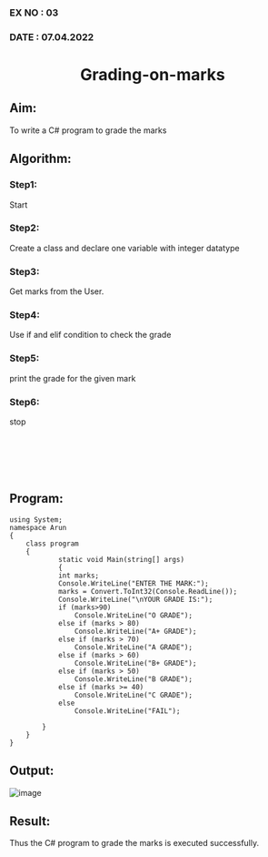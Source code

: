 ### EX NO : 03
### DATE  : 07.04.2022
# <p align="center">Grading-on-marks</p>

## Aim:
To write a C# program to grade the marks

## Algorithm:
### Step1:
Start

### Step2:
Create a class and declare one variable with integer datatype

### Step3:
Get marks from the User.

### Step4:
Use if and elif condition to check the grade

### Step5:
print the grade for the given mark

### Step6:
stop
<br/><br/><br/><br/><br/><br/>

## Program:
```
using System;
namespace Arun
{
    class program
    {
            static void Main(string[] args)
            {
            int marks;
            Console.WriteLine("ENTER THE MARK:");
            marks = Convert.ToInt32(Console.ReadLine());
            Console.WriteLine("\nYOUR GRADE IS:");
            if (marks>90)
                Console.WriteLine("O GRADE");
            else if (marks > 80)
                Console.WriteLine("A+ GRADE");
            else if (marks > 70)
                Console.WriteLine("A GRADE");
            else if (marks > 60)
                Console.WriteLine("B+ GRADE");
            else if (marks > 50)
                Console.WriteLine("B GRADE");
            else if (marks >= 40)
                Console.WriteLine("C GRADE");
            else
                Console.WriteLine("FAIL");

        }
    }
}
```


## Output:
![image](https://user-images.githubusercontent.com/75235747/175766456-8019dbec-4bc1-435a-9e51-5174bbe9e2e5.png)



## Result:
Thus the C# program to grade the marks is executed successfully.
